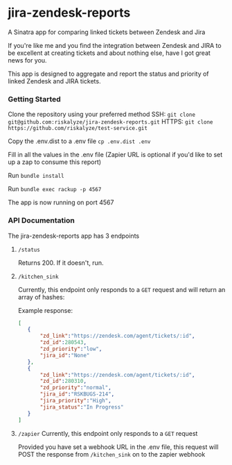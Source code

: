 # jira-zendesk-reports
A Sinatra app for comparing linked tickets between Zendesk and Jira

If you're like me and you find the integration between Zendesk and JIRA to be excellent at creating tickets and about nothing else, have I got great news for you.

This app is designed to aggregate and report the status and priority of linked Zendesk and JIRA tickets.

### Getting Started

Clone the repository using your preferred method
    SSH: ```git clone git@github.com:riskalyze/jira-zendesk-reports.git```
    HTTPS: ```git clone https://github.com/riskalyze/test-service.git```

Copy the .env.dist to a .env file
    `cp .env.dist .env`

Fill in all the values in the .env file (Zapier URL is optional if you'd like to set up a zap to consume this report)

Run `bundle install`

Run `bundle exec rackup -p 4567`

The app is now running on port 4567

### API Documentation
The jira-zendesk-reports app has 3 endpoints

1) `/status`

    Returns 200. If it doesn't, run.

2) `/kitchen_sink`

    Currently, this endpoint only responds to a `GET` request and will return an array of hashes:

    Example response:

     ```json
     [
        {
            "zd_link":"https://zendesk.com/agent/tickets/:id",
            "zd_id":280543,
            "zd_priority":"low",
            "jira_id":"None"
        },
        {
            "zd_link":"https://zendesk.com/agent/tickets/:id",
            "zd_id":280310,
            "zd_priority":"normal",
            "jira_id":"RSKBUGS-214",
            "jira_priority":"High",
            "jira_status":"In Progress"
        }
     ]
     ```

3) `/zapier`
    Currently, this endpoint only responds to a `GET` request

    Provided you have set a webhook URL in the .env file, this request will POST the response from `/kitchen_sink` on to the zapier webhook
